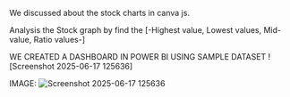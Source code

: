 We discussed about the stock charts in canva js.

Analysis the Stock graph by find the [-Highest value, Lowest values, Mid-value, Ratio values-] 

WE CREATED A DASHBOARD IN POWER BI USING SAMPLE DATASET ![Screenshot 2025-06-17 125636]

IMAGE:
![Screenshot 2025-06-17 125636](https://github.com/user-attachments/assets/af51cff4-d0ae-4542-b535-e96f6778f21e)

